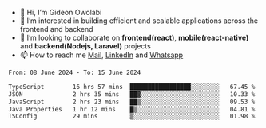 - 👋 Hi, I’m Gideon Owolabi
- 👀 I’m interested in building efficient and scalable applications across the frontend and backend
- 💞️ I’m looking to collaborate on <b>frontend(react)</b>, <b>mobile(react-native)</b> and <b>backend(Nodejs, Laravel)</b> projects
- 📫 How to reach me <a href="mailto:gideoniyin2021@gmail.com">Mail</a>, <a href="https://www.linkedin.com/in/gideon-owolabi-9b667a232/">LinkedIn</a> and <a href="https://wa.me/2348055377085">Whatsapp</a>

<!---
gude1/gude1 is a ✨ special ✨ repository because its `README.md` (this file) appears on your GitHub profile.
You can click the Preview link to take a look at your changes.
--->

<!--START_SECTION:waka-->

```txt
From: 08 June 2024 - To: 15 June 2024

TypeScript        16 hrs 57 mins  █████████████████░░░░░░░░   67.45 %
JSON              2 hrs 35 mins   ██▓░░░░░░░░░░░░░░░░░░░░░░   10.33 %
JavaScript        2 hrs 23 mins   ██▒░░░░░░░░░░░░░░░░░░░░░░   09.53 %
Java Properties   1 hr 12 mins    █▒░░░░░░░░░░░░░░░░░░░░░░░   04.81 %
TSConfig          29 mins         ▒░░░░░░░░░░░░░░░░░░░░░░░░   01.98 %
```

<!--END_SECTION:waka-->
